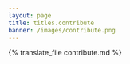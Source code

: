 ```yaml
---
layout: page
title: titles.contribute
banner: /images/contribute.png
---
```

{% translate_file contribute.md %}
